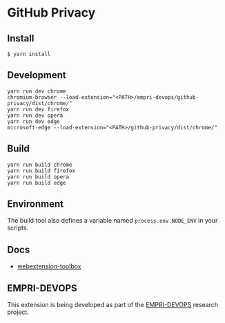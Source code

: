 # GitHub Privacy


## Install

	$ yarn install

## Development

    yarn run dev chrome
    chromium-browser --load-extension="<PATH>/empri-devops/github-privacy/dist/chrome/"
    yarn run dev firefox
    yarn run dev opera
    yarn run dev edge
    microsoft-edge --load-extension="<PATH>/github-privacy/dist/chrome/"

## Build

    yarn run build chrome
    yarn run build firefox
    yarn run build opera
    yarn run build edge

## Environment

The build tool also defines a variable named `process.env.NODE_ENV` in your scripts.

## Docs

* [webextension-toolbox](https://github.com/HaNdTriX/webextension-toolbox)

## EMPRI-DEVOPS

This extension is being developed as part of the [EMPRI-DEVOPS](https://empri-devops.de/) research project.
